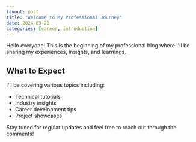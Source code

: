 ```yaml
---
layout: post
title: "Welcome to My Professional Journey"
date: 2024-03-20
categories: [career, introduction]
---
```


Hello everyone! This is the beginning of my professional blog where I'll be sharing my experiences, insights, and learnings.

## What to Expect

I'll be covering various topics including:
- Technical tutorials
- Industry insights
- Career development tips
- Project showcases

Stay tuned for regular updates and feel free to reach out through the comments! 